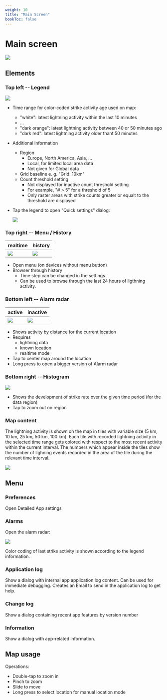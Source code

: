 ```yaml
---
weight: 10
title: "Main Screen"
bookToc: false
---
```


# Main screen

![](/app/android/main_realtime_25.png)

## Elements

### Top left -- Legend

![](/app/android/legend_40.png)

  * Time range for color-coded strike activity age used on map:
    * "white": latest lightning activity within the last 10 minutes
    * ...
    * "dark orange": latest lightning activity between 40 or 50 minutes ago
    * "dark red": latest lightning activity older thant 50 minutes
  * Additional information
    * Region 
      * Europe, North America, Asia, ...
      * Local, for limited local area data
      * Not given for Global data
    * Grid baseline e. g. "Grid: 10km"
    * Count threshold setting
      * Not displayed for inactive count threshold setting
      * For example, "# > 5" for a threshold of 5
      * Only raster areas with strike counts greater or equalt to the threshold are displayed
  * Tap the legend to open "Quick settings" dialog:

    ![](/app/android/quick-settings_25.png)

### Top right -- Menu / History

| realtime | history |
|----------|---------|
| ![](/app/android/menu-realtime.png) | ![](/app/android/menu-history.png) |


  * Open menu (on devices without menu button)
  * Browser through history
    * Time step can be changed in the settings.
    * Can be used to browse through the last 24 hours of ligthning activity.

### Bottom left -- Alarm radar

| active | inactive |
|----------|---------|
| ![](/app/android/alarm-radar-active_40.png) | ![](/app/android/alarm-radar-inactive_40.png) |


  * Shows activity by distance for the current location
  * Requires
  	* lightning data
  	* known location
  	* realtime mode
  * Tap to center map around the location
  * Long press to open a bigger version of Alarm radar

### Bottom right -- Histogram

![](/app/android/histogram_40.png)

  * Shows the development of strike rate over the given time period (for the data region)
  * Tap to zoom out on region

### Map content

The lightning activity is shown on the map in tiles with variable size (5 km, 10 km, 25 km, 50 km, 100 km). Each tile with recorded lightning activity in the selected time range gets colored with respect to the most recent activity within the current interval. The numbers which appear inside the tiles show the number of lighning events recorded in the area of the tile during the relevant time interval.

![](/app/android/main_map_data.png)

## Menu

### Preferences
 
Open Detailed App settings

### Alarms

Open the alarm radar:

![](/app/android/alarm-radar_25.png)

Color coding of last strike activity is shown according to the legend information.

### Application log

Show a dialog with internal app application log content. Can be used for immediate debugging. Creates an Email to send in the application log to get help.

### Change log

Show a dialog containing recent app features by version number

### Information

Show a dialog with app-related information.

## Map usage

Operations:

  * Double-tap to zoom in
  * Pinch to zoom
  * Slide to move
  * Long press to select location for manual location mode
